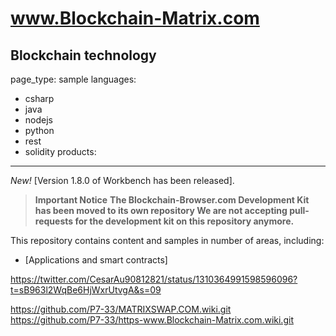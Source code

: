  # www.Blockchain-Matrix.com

Blockchain technology 
---
page_type: sample
languages:
  - csharp
  - java
  - nodejs
  - python
  - rest
  - solidity
products:
  
---

*New!* [Version 1.8.0 of Workbench has been released].

> **Important Notice**
> **The Blockchain-Browser.com Development Kit has been moved to its own repository
> We are not accepting pull-requests for the development kit on this repository anymore.**

This repository contains content and samples in number of areas, including:

* [Applications and smart contracts]

https://twitter.com/CesarAu90812821/status/1310364991598596096?t=sB963l2WqBe6HjWxrUtvgA&s=09

https://github.com/P7-33/MATRIXSWAP.COM.wiki.git
https://github.com/P7-33/https-www.Blockchain-Matrix.com.wiki.git

